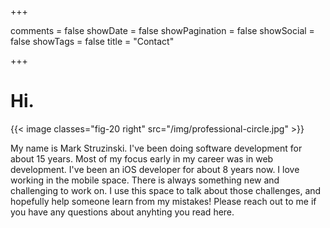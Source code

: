 +++

comments = false
showDate = false
showPagination = false
showSocial = false
showTags = false
title = "Contact"

+++

# Hi.

{{< image classes="fig-20 right" src="/img/professional-circle.jpg" >}}

My name is Mark Struzinski. I've been doing software development for about 15
years. Most of my focus early in my career was in web development. I've
been an iOS developer for about 8 years now. I love working in the mobile space.
There is always something new and challenging to work on. I use this space to
talk about those challenges, and hopefully help someone learn from my mistakes!
Please reach out to me if you have any questions about anyhting you read here.
